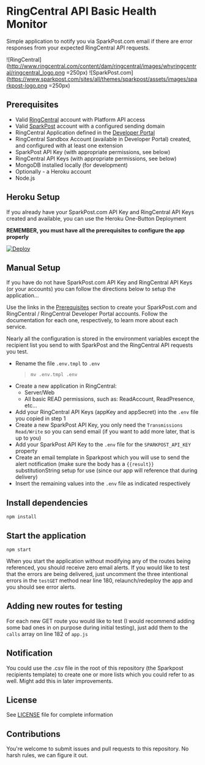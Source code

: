 # RingCentral API Basic Health Monitor

Simple application to notify you via SparkPost.com email if there are error responses from your expected RingCentral API requests.

![RingCentral](http://www.ringcentral.com/content/dam/ringcentral/images/whyringcentral/ringcentral_logo.png =250px)
![SparkPost.com](https://www.sparkpost.com/sites/all/themes/sparkpost/assets/images/sparkpost-logo.png =250px)

## Prerequisites

* Valid [RingCentral](https://ringcentral.com) account with Platform API access
* Valid [SparkPost](https://sparkpost.com) account with a configured sending domain
* RingCentral Application defined in the [Developer Portal](https://developer.ringcentral.com)
* RingCentral Sandbox Account (available in Developer Portal) created, and configured with at least one extension
* SparkPost API Key (with appropriate permissions, see below)
* RingCentral API Keys (with appropriate permissions, see below)
* MongoDB installed locally (for development)
* Optionally - a Heroku account
* Node.js

## Heroku Setup

If you already have your SparkPost.com API Key and RingCentral API Keys created and available, you can use the Heroku One-Button Deployment

**REMEMBER, you must have all the prerequisites to configure the app properly**

[![Deploy](https://www.herokucdn.com/deploy/button.svg)](https://heroku.com/deploy)

## Manual Setup

If you have do not have SparkPost.com API Key and RingCentral API Keys (or your accounts) you can follow the directions below to setup the application...

Use the links in the [Prerequisites](Prerequisites) section to create your SparkPost.com and RingCentral / RingCentral Developer Portal accounts. Follow the documentation for each one, respectively, to learn more about each service.

Nearly all the configuration is stored in the environment variables except the recipient list you send to with SparkPost and the RingCentral API requests you test.

* Rename the file `.env.tmpl` to `.env`
    > `mv .env.tmpl .env`
* Create a new application in RingCentral:
    * Server/Web
    * All basic READ permissions, such as: ReadAccount, ReadPresence, etc...
* Add your RingCentral API Keys (appKey and appSecret) into the `.env` file you copied in step 1
* Create a new SparkPost API Key, you only need the `Transmissions Read/Write` so you can send email (if you want to add more later, that is up to you)
* Add your SparkPost API Key to the `.env` file for the `SPARKPOST_API_KEY` property
* Create an email template in Sparkpost which you will use to send the alert notification (make sure the body has a `{{result}}` substitutionString setup for use (since our app will reference that during delivery)
* Insert the remaining values into the `.env` file as indicated respectively

## Install dependencies

`npm install`

## Start the application

`npm start`

When you start the application without modifying any of the routes being referenced, you should receive zero email alerts. If you would like to test that the errors are being delivered, just uncomment the three intentional errors in the `testGET` method near line 180, relaunch/redeploy the app and you should see error alerts.

## Adding new routes for testing

For each new GET route you would like to test (I would recommend adding some bad ones in on purpose during initial testing), just add them to the `calls` array on line 182 of `app.js`

## Notification

You could use the .csv file in the root of this repository (the Sparkpost recipients template) to create one or more lists which you could refer to as well. Might add this in later improvements.

## License

See [LICENSE](/LICENSE) file for complete information

## Contributions

You're welcome to submit issues and pull requests to this repository. No harsh rules, we can figure it out.
